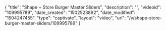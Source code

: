 {
    "title": "Shape + Store Burger Master Sliders",
    "description": "",
    "videoid": "109995789",
    "date_created": "1502523892",
    "date_modified": "1504247455",
    "type": "captivate",
    "layout": "video",
    "url": "\/v\/shape-store-burger-master-sliders\/109995789"
}